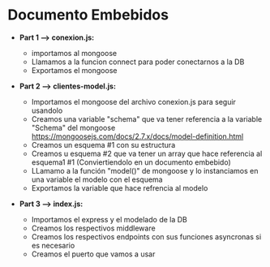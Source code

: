 # Documento Embebidos

- **Part 1 --> conexion.js:**

	- importamos al mongoose
	- Llamamos a la funcion connect para poder conectarnos a la DB
	- Exportamos el mongoose

- **Part 2 --> clientes-model.js:**

	- Importamos el mongoose del archivo conexion.js para seguir usandolo
	- Creamos una variable "schema" que va tener referencia a la variable "Schema" del mongoose https://mongoosejs.com/docs/2.7.x/docs/model-definition.html
	- Creamos un esquema #1 con su estructura
	- Creamos u esquema #2 que va tener un array que hace referencia al esquema1 #1 (Conviertiendolo en un documento embebido)
	- LLamamo a la función "model()" de mongoose y lo instanciamos en una variable el modelo con el esquema
	- Exportamos la variable que hace refrencia al modelo

- **Part 3 --> index.js:**

	- Importamos el express y el modelado de la DB
	- Creamos los respectivos middleware
	- Creamos los respectivos endpoints con sus funciones asyncronas si es necesario
	- Creamos el puerto que vamos a usar